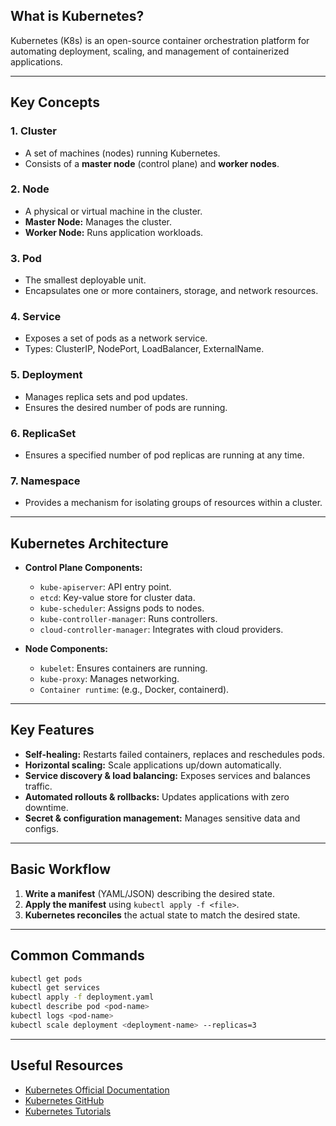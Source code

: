 
## What is Kubernetes?
Kubernetes (K8s) is an open-source container orchestration platform for automating deployment, scaling, and management of containerized applications.

---

## Key Concepts

### 1. **Cluster**
- A set of machines (nodes) running Kubernetes.
- Consists of a **master node** (control plane) and **worker nodes**.

### 2. **Node**
- A physical or virtual machine in the cluster.
- **Master Node:** Manages the cluster.
- **Worker Node:** Runs application workloads.

### 3. **Pod**
- The smallest deployable unit.
- Encapsulates one or more containers, storage, and network resources.

### 4. **Service**
- Exposes a set of pods as a network service.
- Types: ClusterIP, NodePort, LoadBalancer, ExternalName.

### 5. **Deployment**
- Manages replica sets and pod updates.
- Ensures the desired number of pods are running.

### 6. **ReplicaSet**
- Ensures a specified number of pod replicas are running at any time.

### 7. **Namespace**
- Provides a mechanism for isolating groups of resources within a cluster.

---

## Kubernetes Architecture

- **Control Plane Components:**
    - `kube-apiserver`: API entry point.
    - `etcd`: Key-value store for cluster data.
    - `kube-scheduler`: Assigns pods to nodes.
    - `kube-controller-manager`: Runs controllers.
    - `cloud-controller-manager`: Integrates with cloud providers.

- **Node Components:**
    - `kubelet`: Ensures containers are running.
    - `kube-proxy`: Manages networking.
    - `Container runtime`: (e.g., Docker, containerd).

---

## Key Features

- **Self-healing:** Restarts failed containers, replaces and reschedules pods.
- **Horizontal scaling:** Scale applications up/down automatically.
- **Service discovery & load balancing:** Exposes services and balances traffic.
- **Automated rollouts & rollbacks:** Updates applications with zero downtime.
- **Secret & configuration management:** Manages sensitive data and configs.

---

## Basic Workflow

1. **Write a manifest** (YAML/JSON) describing the desired state.
2. **Apply the manifest** using `kubectl apply -f <file>`.
3. **Kubernetes reconciles** the actual state to match the desired state.

---

## Common Commands

```sh
kubectl get pods
kubectl get services
kubectl apply -f deployment.yaml
kubectl describe pod <pod-name>
kubectl logs <pod-name>
kubectl scale deployment <deployment-name> --replicas=3
```

---

## Useful Resources

- [Kubernetes Official Documentation](https://kubernetes.io/docs/)
- [Kubernetes GitHub](https://github.com/kubernetes/kubernetes)
- [Kubernetes Tutorials](https://kubernetes.io/docs/tutorials/)
